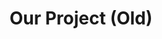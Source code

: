---
title: "Our Project (Old)"
description: "this is meta description"
draft: false
bg_image: "images/featue-bg.jpg"
---